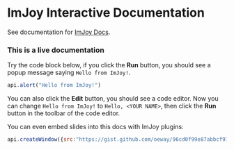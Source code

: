 # ImJoy Interactive Documentation

See documentation for [ImJoy Docs](https://docs.imjoy.io).

### This is a live documentation

Try the code block below, if you click the **Run** button, you should see a popup message saying `Hello from ImJoy!`.
<!-- ImJoyPlugin: {"type": "web-worker", "editor_height": "200px"} -->
```js
api.alert("Hello from ImJoy!")
```
You can also click the **Edit** button, you should see a code editor. Now you can change `Hello from ImJoy!` to `Hello, <YOUR NAME>`, then click the **Run** button in the toolbar of the code editor.

You can even embed slides into this docs with ImJoy plugins:

<!-- ImJoyPlugin: {"type": "web-worker", "hide_code_block": true, "startup_mode": "run", "editor_height": "200px"} -->
```js
api.createWindow({src:"https://gist.github.com/oeway/96cd0f99e87abbcf97d65a3605471130"})
```